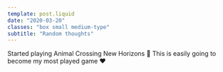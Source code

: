 ```yaml
---
template: post.liquid
date: "2020-03-20"
classes: "box small medium-type"
subtitle: "Random thoughts"
---
```


Started playing Animal Crossing New Horizons 🥰 This is easily going to become my most played game ❤️